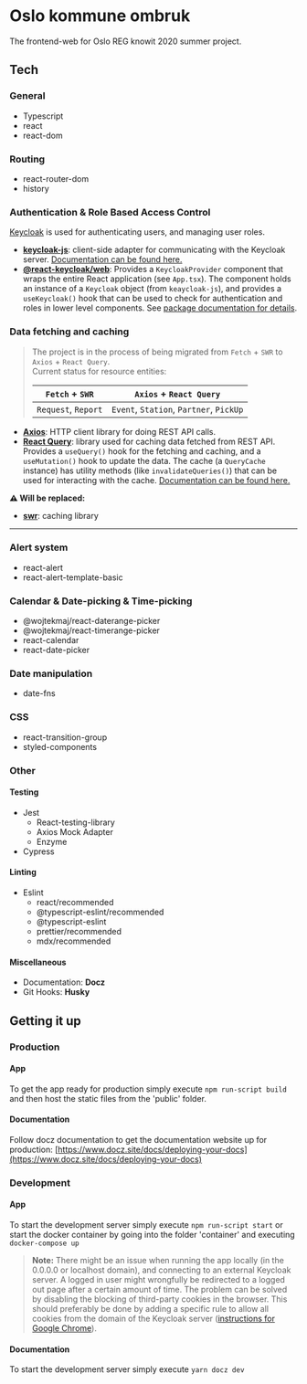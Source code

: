 # Oslo kommune ombruk

The frontend-web for Oslo REG knowit 2020 summer project.

## Tech

### General
* Typescript
* react
* react-dom

### Routing
* react-router-dom
* history

### Authentication & Role Based Access Control

[Keycloak](https://www.keycloak.org/) is used for authenticating users, and managing user roles.

* **[keycloak-js](https://www.npmjs.com/package/keycloak-js)**: client-side adapter for communicating with the Keycloak server. 
[Documentation can be found here.](https://www.keycloak.org/docs/latest/securing_apps/index.html#_javascript_adapter)
* **[@react-keycloak/web](https://www.npmjs.com/package/@react-keycloak/web)**: Provides a `KeycloakProvider` component 
that wraps the entire React application (see `App.tsx`). The component holds an instance of a `Keycloak` object (from `keaycloak-js`), and provides a `useKeycloak()` hook that 
can be used to check for authentication and roles in lower level components. See [package documentation for details](https://www.npmjs.com/package/@react-keycloak/web).

### Data fetching and caching

> The project is in the process of being migrated from `Fetch` + `SWR` to `Axios` + `React Query`.
> <br/>Current status for resource entities:
> 
> | `Fetch` + `SWR`| `Axios` + `React Query` |
> | --- | --- |
> |`Request`, `Report`|`Event`, `Station`, `Partner`, `PickUp`|

* **[Axios](https://www.npmjs.com/package/axios)**: HTTP client library for doing REST API calls.
* **[React Query](https://www.npmjs.com/package/react-query)**: library used for caching data fetched from REST API.
Provides a `useQuery()` hook for the fetching and caching, and a `useMutation()` hook to update the data. 
The cache (a `QueryCache` instance) has utility methods (like `invalidateQueries()`) that can be used for interacting with the cache. 
[Documentation can be found here.](https://react-query.tanstack.com/docs)

**⚠ Will be replaced:**

* **[swr](https://swr.vercel.app/)**: caching library
---

### Alert system
* react-alert
* react-alert-template-basic

### Calendar & Date-picking & Time-picking
* @wojtekmaj/react-daterange-picker
* @wojtekmaj/react-timerange-picker
* react-calendar
* react-date-picker

### Date manipulation
* date-fns

### CSS
* react-transition-group
* styled-components

### Other

#### Testing
* Jest
  * React-testing-library
  * Axios Mock Adapter
  * Enzyme
* Cypress

#### Linting
* Eslint
  * react/recommended
  * @typescript-eslint/recommended
  * @typescript-eslint
  * prettier/recommended
  * mdx/recommended

#### Miscellaneous
* Documentation: **Docz**
* Git Hooks: **Husky**

## Getting it up
### Production
#### App
To get the app ready for production simply execute ```npm run-script build``` and then host the static files from the 'public' folder.

#### Documentation
Follow docz documentation to get the documentation website up for production: [https://www.docz.site/docs/deploying-your-docs](https://www.docz.site/docs/deploying-your-docs)

### Development
#### App
To start the development server simply execute ```npm run-script start``` or start the docker container by going into the folder 'container' and executing ```docker-compose up```

> **Note:** There might be an issue when running the app locally (in the 0.0.0.0 or localhost domain), and connecting to an external Keycloak server. A logged in user might wrongfully be redirected to a logged out page after a certain amount of time. The problem can be solved by disabling the blocking of third-party cookies in the browser. This should preferably be done by adding a specific rule to allow all cookies from the domain of the Keycloak server ([instructions for Google Chrome](https://support.google.com/chrome/answer/95647)).   

#### Documentation
To start the development server simply execute ```yarn docz dev```